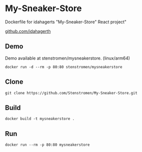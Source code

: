 # My-Sneaker-Store

Dockerfile for idahagerts "My-Sneaker-Store" React project"

[github.com/idahagerth](https://github.com/idahagerth/My-Sneaker-Store)

## Demo

Demo available at stenstromen/mysneakerstore. (linux/arm64)

```
docker run -d --rm -p 80:80 stenstromen/mysneakerstore
```

## Clone

```
git clone https://github.com/Stenstromen/My-Sneaker-Store.git
```

## Build

```
docker build -t mysneakerstore .
```

## Run

```
docker run --rm -p 80:80 mysneakerstore
```

